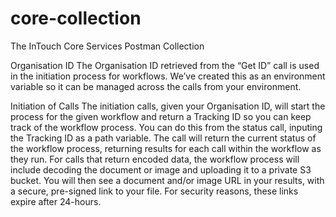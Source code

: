 # core-collection
The InTouch Core Services Postman Collection

Organisation ID
The Organisation ID retrieved from the “Get ID” call is used in the initiation process for workflows. We’ve created this as an environment variable so it can be managed across the calls from your environment. 

Initiation of Calls
The initiation calls, given your Organisation ID, will start the process for the given workflow and return a Tracking ID so you can keep track of the workflow process. You can do this from the status call, inputing the Tracking ID as a path variable. The call will return the current status of the workflow process, returning results for each call within the workflow as they run. For calls that return encoded data, the workflow process will include decoding the document or image and uploading it to a private S3 bucket. You will then see a document and/or image URL in your results, with a secure, pre-signed link to your file. For security reasons, these links expire after 24-hours.


